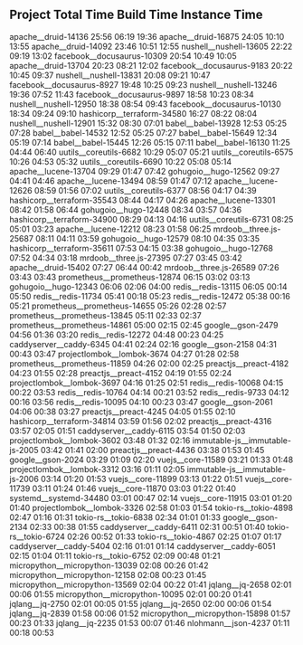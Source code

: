 Project                             Total Time      Build Time      Instance Time
-------------------------------------------------------------------------------------
apache__druid-14136                 25:56           06:19           19:36
apache__druid-16875                 24:05           10:10           13:55
apache__druid-14092                 23:46           10:51           12:55
nushell__nushell-13605              22:22           09:19           13:02
facebook__docusaurus-10309          20:54           10:49           10:05
apache__druid-13704                 20:23           08:21           12:02
facebook__docusaurus-9183           20:22           10:45           09:37
nushell__nushell-13831              20:08           09:21           10:47
facebook__docusaurus-8927           19:48           10:25           09:23
nushell__nushell-13246              19:36           07:52           11:43
facebook__docusaurus-9897           18:58           10:23           08:34
nushell__nushell-12950              18:38           08:54           09:43
facebook__docusaurus-10130          18:34           09:24           09:10
hashicorp__terraform-34580          16:27           08:22           08:04
nushell__nushell-12901              15:32           08:30           07:01
babel__babel-13928                  12:53           05:25           07:28
babel__babel-14532                  12:52           05:25           07:27
babel__babel-15649                  12:34           05:19           07:14
babel__babel-15445                  12:26           05:15           07:11
babel__babel-16130                  11:25           04:44           06:40
uutils__coreutils-6682              10:29           05:07           05:21
uutils__coreutils-6575              10:26           04:53           05:32
uutils__coreutils-6690              10:22           05:08           05:14
apache__lucene-13704                09:29           01:47           07:42
gohugoio__hugo-12562                09:27           04:41           04:46
apache__lucene-13494                08:59           01:47           07:12
apache__lucene-12626                08:59           01:56           07:02
uutils__coreutils-6377              08:56           04:17           04:39
hashicorp__terraform-35543          08:44           04:17           04:26
apache__lucene-13301                08:42           01:58           06:44
gohugoio__hugo-12448                08:34           03:57           04:36
hashicorp__terraform-34900          08:29           04:13           04:16
uutils__coreutils-6731              08:25           05:01           03:23
apache__lucene-12212                08:23           01:58           06:25
mrdoob__three.js-25687              08:11           04:11           03:59
gohugoio__hugo-12579                08:10           04:35           03:35
hashicorp__terraform-35611          07:53           04:15           03:38
gohugoio__hugo-12768                07:52           04:34           03:18
mrdoob__three.js-27395              07:27           03:45           03:42
apache__druid-15402                 07:27           06:44           00:42
mrdoob__three.js-26589              07:26           03:43           03:43
prometheus__prometheus-12874        06:15           03:02           03:13
gohugoio__hugo-12343                06:06           02:06           04:00
redis__redis-13115                  06:05           00:14           05:50
redis__redis-11734                  05:41           00:18           05:23
redis__redis-12472                  05:38           00:16           05:21
prometheus__prometheus-14655        05:26           02:28           02:57
prometheus__prometheus-13845        05:11           02:33           02:37
prometheus__prometheus-14861        05:00           02:15           02:45
google__gson-2479                   04:56           01:36           03:20
redis__redis-12272                  04:48           00:23           04:25
caddyserver__caddy-6345             04:41           02:24           02:16
google__gson-2158                   04:31           00:43           03:47
projectlombok__lombok-3674          04:27           01:28           02:58
prometheus__prometheus-11859        04:26           02:00           02:25
preactjs__preact-4182               04:23           01:55           02:28
preactjs__preact-4152               04:19           01:55           02:24
projectlombok__lombok-3697          04:16           01:25           02:51
redis__redis-10068                  04:15           00:22           03:53
redis__redis-10764                  04:14           00:21           03:52
redis__redis-9733                   04:12           00:16           03:56
redis__redis-10095                  04:10           00:23           03:47
google__gson-2061                   04:06           00:38           03:27
preactjs__preact-4245               04:05           01:55           02:10
hashicorp__terraform-34814          03:59           01:56           02:02
preactjs__preact-4316               03:57           02:05           01:51
caddyserver__caddy-6115             03:54           01:50           02:03
projectlombok__lombok-3602          03:48           01:32           02:16
immutable-js__immutable-js-2005     03:42           01:41           02:00
preactjs__preact-4436               03:38           01:53           01:45
google__gson-2024                   03:29           01:09           02:20
vuejs__core-11589                   03:21           01:33           01:48
projectlombok__lombok-3312          03:16           01:11           02:05
immutable-js__immutable-js-2006     03:14           01:20           01:53
vuejs__core-11899                   03:13           01:22           01:51
vuejs__core-11739                   03:11           01:24           01:46
vuejs__core-11870                   03:03           01:22           01:40
systemd__systemd-34480              03:01           00:47           02:14
vuejs__core-11915                   03:01           01:20           01:40
projectlombok__lombok-3326          02:58           01:03           01:54
tokio-rs__tokio-4898                02:47           01:16           01:31
tokio-rs__tokio-6838                02:34           01:01           01:33
google__gson-2134                   02:33           00:38           01:55
caddyserver__caddy-6411             02:31           00:51           01:40
tokio-rs__tokio-6724                02:26           00:52           01:33
tokio-rs__tokio-4867                02:25           01:07           01:17
caddyserver__caddy-5404             02:16           01:01           01:14
caddyserver__caddy-6051             02:15           01:04           01:11
tokio-rs__tokio-6752                02:09           00:48           01:21
micropython__micropython-13039      02:08           00:26           01:42
micropython__micropython-12158      02:08           00:23           01:45
micropython__micropython-13569      02:04           00:22           01:41
jqlang__jq-2658                     02:01           00:06           01:55
micropython__micropython-10095      02:01           00:20           01:41
jqlang__jq-2750                     02:01           00:05           01:55
jqlang__jq-2650                     02:00           00:06           01:54
jqlang__jq-2839                     01:58           00:06           01:52
micropython__micropython-15898      01:57           00:23           01:33
jqlang__jq-2235                     01:53           00:07           01:46
nlohmann__json-4237                 01:11           00:18           00:53

